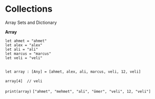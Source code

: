 # Collections
Array Sets and Dictionary 


**Array**

`let ahmet = "ahmet"`
<br />
`let alex = "alex"`
<br />
`let ali = "ali"`
<br />
`let marcus = "marcus"`
<br />
`let veli = "veli"`
<br />
<br />

`let array : [Any] = [ahmet, alex, ali, marcus, veli, 12, veli]`
<br />
<br />
`array[4]  // veli`
<br />
<br />
`print(array)` `["ahmet", "mehmet", "ali", "ömer", "veli", 12, "veli"]`
<br />
<br />
